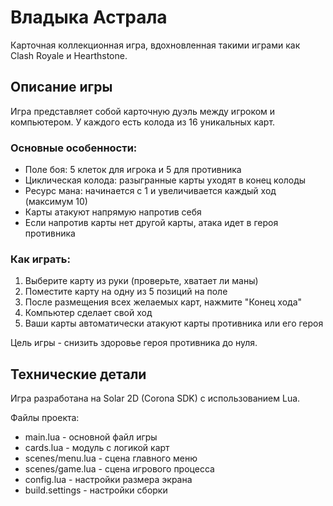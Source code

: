 # Владыка Астрала

Карточная коллекционная игра, вдохновленная такими играми как Clash Royale и Hearthstone.

## Описание игры

Игра представляет собой карточную дуэль между игроком и компьютером. У каждого есть колода из 16 уникальных карт.

### Основные особенности:
- Поле боя: 5 клеток для игрока и 5 для противника
- Циклическая колода: разыгранные карты уходят в конец колоды
- Ресурс мана: начинается с 1 и увеличивается каждый ход (максимум 10)
- Карты атакуют напрямую напротив себя
- Если напротив карты нет другой карты, атака идет в героя противника

### Как играть:
1. Выберите карту из руки (проверьте, хватает ли маны)
2. Поместите карту на одну из 5 позиций на поле
3. После размещения всех желаемых карт, нажмите "Конец хода"
4. Компьютер сделает свой ход
5. Ваши карты автоматически атакуют карты противника или его героя

Цель игры - снизить здоровье героя противника до нуля.

## Технические детали

Игра разработана на Solar 2D (Corona SDK) с использованием Lua.

Файлы проекта:
- main.lua - основной файл игры
- cards.lua - модуль с логикой карт
- scenes/menu.lua - сцена главного меню
- scenes/game.lua - сцена игрового процесса
- config.lua - настройки размера экрана
- build.settings - настройки сборки 